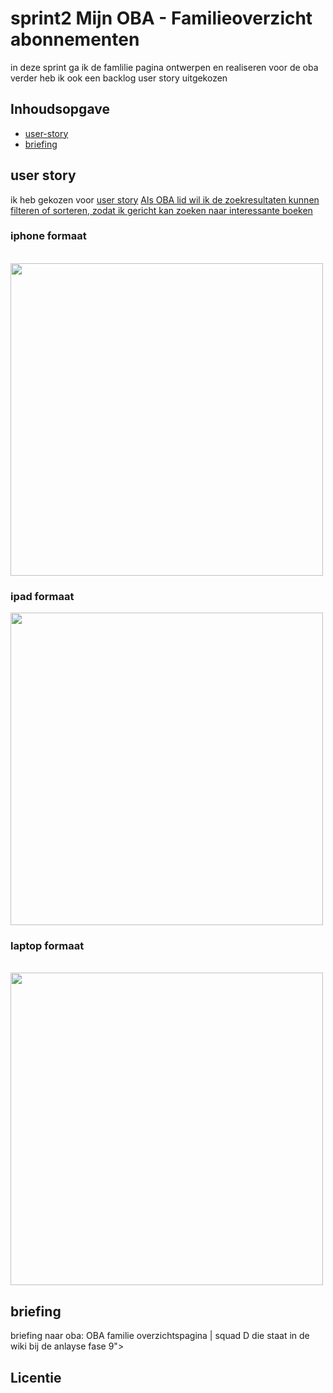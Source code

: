 

# sprint2 Mijn OBA - Familieoverzicht abonnementen
in deze sprint ga ik de famlilie pagina ontwerpen en realiseren voor de oba verder heb ik ook een backlog user story uitgekozen

## Inhoudsopgave

  * [user-story](#user-story)
  * [briefing](#briefing)

## user story
ik heb gekozen voor [user story](https://github.com/fdnd-agency/oba/issues/21) [Als OBA lid wil ik de zoekresultaten kunnen filteren of sorteren, zodat ik gericht kan zoeken naar interessante boeken](https://github.com/fdnd-agency/oba/issues/21)
<br>
### iphone formaat
<br>
<img src="https://github.com/yujing-student/the-client-website/assets/100352887/7a33c010-a162-4492-a466-a634c5d03c62" width="500px">

### ipad formaat
<img src="https://github.com/yujing-student/the-client-website/assets/100352887/5873b12f-c414-4325-805c-67ff613ed9f0" width="500px">

### laptop formaat
<br>
<img src="https://github.com/yujing-student/the-client-website/assets/100352887/81165da1-dff6-486c-a466-8d819bd4f7f4" width="500px">


## briefing
briefing naar oba: OBA familie overzichtspagina | squad D die staat in de wiki bij de anlayse fase
9">

## Licentie


